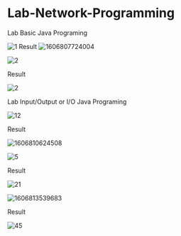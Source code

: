 # Lab-Network-Programming

Lab Basic Java Programing

![1](https://user-images.githubusercontent.com/62991197/100709196-3fbd6600-33e0-11eb-8fe5-4e0d63e5cdd0.jpg)
Result
![1606807724004](https://user-images.githubusercontent.com/62991197/100710012-a55e2200-33e1-11eb-9fce-d00fc63c4fe6.jpg)

![2](https://user-images.githubusercontent.com/62991197/100710083-c1fa5a00-33e1-11eb-8073-201de2e56424.jpg)

Result

![2](https://user-images.githubusercontent.com/62991197/100710758-c8d59c80-33e2-11eb-982c-8d6d1483d942.jpg)

Lab Input/Output or I/O Java Programing

![12](https://user-images.githubusercontent.com/62991197/100714508-6d0e1200-33e8-11eb-9366-422f2f600b91.jpg)

Result

![1606810624508](https://user-images.githubusercontent.com/62991197/100714567-86af5980-33e8-11eb-8312-b8bec591ecf3.jpg)

![5](https://user-images.githubusercontent.com/62991197/100714946-11905400-33e9-11eb-8b92-89abb67def3d.jpg)

Result

![21](https://user-images.githubusercontent.com/62991197/100717673-f293c100-33ec-11eb-90cf-9ed451375869.jpg)

![1606813539683](https://user-images.githubusercontent.com/62991197/100719335-1526d980-33ef-11eb-81ac-999a01ae4c50.jpg)

Result

![45](https://user-images.githubusercontent.com/62991197/100727503-ed3c7380-33f8-11eb-8bec-d350b8c6931e.jpg)

